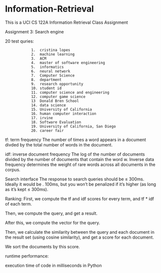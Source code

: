 # Information-Retrieval
This is a UCI CS 122A Information Retrieval Class Assignment


Assignment 3: Search engine


20 test quries:

                1.  cristina lopes
                2.  machine learning
                3.  ACM
                4.  master of software engineering 
                5.  informatics
                6.  neural network
                7.  Computer Science
                8.  department
                9.  research opportunity
                10. student id
                11. computer science and engineering
                12. computer game science
                13  Donald Bren School
                14. data science
                15. University of California
                16. human computer interaction
                17. irvine
                18. Software Evaluation
                19. University of California, San Diego
                20. career fair
                
               
tf: term frequency
The number of times a word appears in a document divded by the total number of words in the document.


idf: inverse document frequency
The log of the number of documents divided by the number of documents that contain the word w. Inverse data frequency determines the weight of rare words across all documents in the corpus.


Search interface
The response to search queries should be ≤ 300ms. Ideally it would be . 100ms,
but you won’t be penalized if it’s higher (as long as it’s kept ≤ 300ms).


Ranking: 
First, we compute the tf and idf scores for every term, and tf * idf of each term.


Then, we compute the query, and get a result.


After this, we compute the vector for the query.


Then, we calculate the similarity between the query and each document in the result set (using cosine similarity), and get a score for each document.


We sort the documents by this score.



runtime performance:

execution time of code in milliseconds in Python


